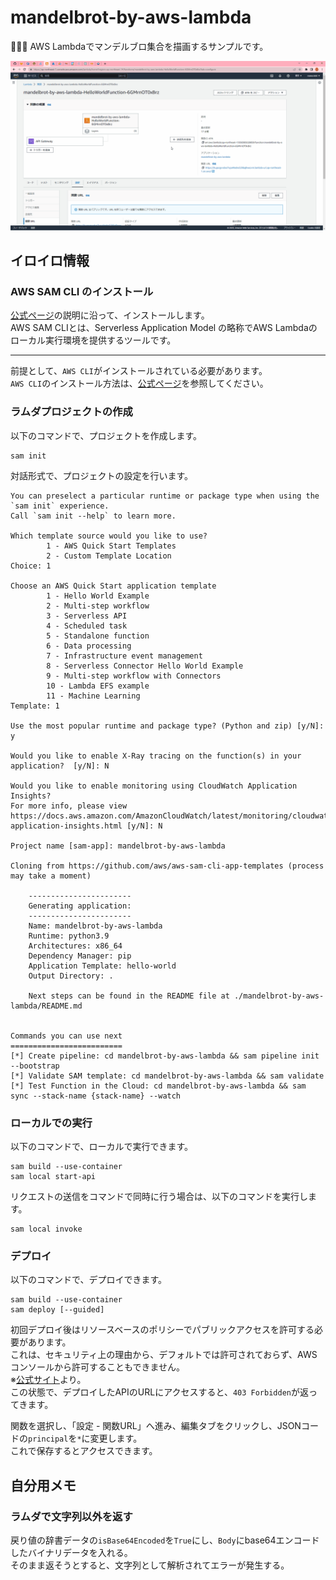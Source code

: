 # mandelbrot-by-aws-lambda

🌵🌵🌵 AWS Lambdaでマンデルブロ集合を描画するサンプルです。  

![成果物](./docs/img/fruit.gif)  

## イロイロ情報

### AWS SAM CLI のインストール

[公式ページ](https://docs.aws.amazon.com/ja_jp/serverless-application-model/latest/developerguide/install-sam-cli.html)の説明に沿って、インストールします。  
AWS SAM CLIとは、Serverless Application Model の略称でAWS Lambdaのローカル実行環境を提供するツールです。  

---

前提として、`AWS CLI`がインストールされている必要があります。  
`AWS CLI`のインストール方法は、[公式ページ](https://docs.aws.amazon.com/ja_jp/cli/latest/userguide/install-cliv2.html)を参照してください。  

### ラムダプロジェクトの作成

以下のコマンドで、プロジェクトを作成します。  

```shell
sam init
```

対話形式で、プロジェクトの設定を行います。  

```shell
You can preselect a particular runtime or package type when using the `sam init` experience.
Call `sam init --help` to learn more.

Which template source would you like to use?
        1 - AWS Quick Start Templates
        2 - Custom Template Location
Choice: 1

Choose an AWS Quick Start application template
        1 - Hello World Example
        2 - Multi-step workflow
        3 - Serverless API
        4 - Scheduled task
        5 - Standalone function
        6 - Data processing
        7 - Infrastructure event management
        8 - Serverless Connector Hello World Example
        9 - Multi-step workflow with Connectors
        10 - Lambda EFS example
        11 - Machine Learning
Template: 1

Use the most popular runtime and package type? (Python and zip) [y/N]: y

Would you like to enable X-Ray tracing on the function(s) in your application?  [y/N]: N

Would you like to enable monitoring using CloudWatch Application Insights?
For more info, please view https://docs.aws.amazon.com/AmazonCloudWatch/latest/monitoring/cloudwatch-application-insights.html [y/N]: N

Project name [sam-app]: mandelbrot-by-aws-lambda

Cloning from https://github.com/aws/aws-sam-cli-app-templates (process may take a moment)

    -----------------------
    Generating application:
    -----------------------
    Name: mandelbrot-by-aws-lambda
    Runtime: python3.9
    Architectures: x86_64
    Dependency Manager: pip
    Application Template: hello-world
    Output Directory: .

    Next steps can be found in the README file at ./mandelbrot-by-aws-lambda/README.md


Commands you can use next
=========================
[*] Create pipeline: cd mandelbrot-by-aws-lambda && sam pipeline init --bootstrap
[*] Validate SAM template: cd mandelbrot-by-aws-lambda && sam validate
[*] Test Function in the Cloud: cd mandelbrot-by-aws-lambda && sam sync --stack-name {stack-name} --watch
```

### ローカルでの実行

以下のコマンドで、ローカルで実行できます。  

```shell
sam build --use-container
sam local start-api
```

リクエストの送信をコマンドで同時に行う場合は、以下のコマンドを実行します。  

```shell
sam local invoke
```

### デプロイ

以下のコマンドで、デプロイできます。  

```shell
sam build --use-container
sam deploy [--guided]
```

初回デプロイ後はリソースベースのポリシーでパブリックアクセスを許可する必要があります。  
これは、セキュリティ上の理由から、デフォルトでは許可されておらず、AWSコンソールから許可することもできません。  
※[公式サイト](https://docs.aws.amazon.com/ja_jp/lambda/latest/dg/urls-auth.html)より。  
この状態で、デプロイしたAPIのURLにアクセスすると、`403 Forbidden`が返ってきます。  

関数を選択し、「設定 - 関数URL」へ進み、編集タブをクリックし、JSONコードの`principal`を`*`に変更します。  
これで保存するとアクセスできます。  

## 自分用メモ

### ラムダで文字列以外を返す

戻り値の辞書データの`isBase64Encoded`を`True`にし、`Body`にbase64エンコードしたバイナリデータを入れる。  
そのまま返そうとすると、文字列として解析されてエラーが発生する。  

